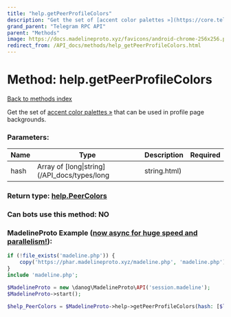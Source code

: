 ```yaml
---
title: "help.getPeerProfileColors"
description: "Get the set of [accent color palettes »](https://core.telegram.org/api/colors) that can be used in profile page backgrounds."
grand_parent: "Telegram RPC API"
parent: "Methods"
image: https://docs.madelineproto.xyz/favicons/android-chrome-256x256.png
redirect_from: /API_docs/methods/help_getPeerProfileColors.html
---
```

# Method: help.getPeerProfileColors
[Back to methods index](index.html)



Get the set of [accent color palettes »](https://core.telegram.org/api/colors) that can be used in profile page backgrounds.

### Parameters:

| Name     |    Type       | Description | Required |
|----------|---------------|-------------|----------|
|hash|Array of [long\|string](/API_docs/types/long|string.html) |  | Optional|


### Return type: [help.PeerColors](/API_docs/types/help.PeerColors.html)

### Can bots use this method: **NO**


### MadelineProto Example ([now async for huge speed and parallelism!](https://docs.madelineproto.xyz/docs/ASYNC.html)):


```php
if (!file_exists('madeline.php')) {
    copy('https://phar.madelineproto.xyz/madeline.php', 'madeline.php');
}
include 'madeline.php';

$MadelineProto = new \danog\MadelineProto\API('session.madeline');
$MadelineProto->start();

$help_PeerColors = $MadelineProto->help->getPeerProfileColors(hash: [$long|string, $long|string], );
```

